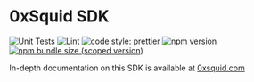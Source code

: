# 0xSquid SDK

[![Unit Tests](https://github.com/0xsquid/squid-sdk/workflows/Unit%20Tests/badge.svg)](hhttps://github.com/0xsquid/squid-sdk/actions?query=workflow%3A%22Unit+Tests%22)
[![Lint](https://github.com/0xsquid/squid-sdk//workflows/Lint/badge.svg)](https://github.com/0xsquid/squid-sdk/actions?query=workflow%3ALint)
[![code style: prettier](https://img.shields.io/badge/code_style-prettier-ff69b4.svg?style=flat-square)](https://github.com/prettier/prettier)
[![npm version](https://img.shields.io/npm/v/@0xsquid/sdk/latest.svg)](https://www.npmjs.com/package/@0xsquid/sdk/v/latest)
[![npm bundle size (scoped version)](https://img.shields.io/bundlephobia/minzip/@0xsquid/sdk/latest.svg)](https://bundlephobia.com/result?p=@0xsquid/sdk@latest)

In-depth documentation on this SDK is available at [0xsquid.com](https://app.gitbook.com/o/bX90yMGYDBu3T1Hqg4EA/s/tXbXyuWIO2PwzNc5Dets/integrate-squid/api)
